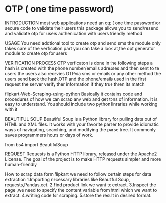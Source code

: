 # OTP ( one time password)

INTRODUCTION
most web applications need an otp ( one time password)or secure code to validate their users this package allows you to send/resend and validate otp for users authenication with users friendly method


USAGE 
You need addtional tool to create otp and send sms the module only takes care of the verfication part you can take a look at,the opt generator module to create  otp for users 


VERIFICATION PROCESS
OTP verficaton is done in the following steps
a hash is created with the phone number/emails adresses and then sent to te users
the users also recevies OTPvia sms  or emails or any other method 
the users send back the hash,OTP and the phone/emails used in the first request 
the server verify ther information if they true thren its match







flipkart-Web-Scraping-using-python
Basically it contains code and procedures of how we can scrap any web and get tons of information. It is easy to understand. You should include two python linraries while working with it

BEAUTIFUL SOUP
Beautiful Soup is a Python library for pulling data out of HTML and XML files. It works with your favorite parser to provide idiomatic ways of navigating, searching, and modifying the parse tree. It commonly saves programmers hours or days of work.

from bs4 import BeautifulSoup

REQUEST Requests is a Python HTTP library, released under the Apache2 License. The goal of the project is to make HTTP requests simpler and more human-friendly


How to scrap data form flipkart 
we need to follow certain steps for data extraction 
1.Importing necessary libraries like Beautiful Soup, requests,Pandas,ect.
2.Find product link we want to extract.
3.Inspect the page ,we need to specify the content variable from html which we want to extract.
4.writing code for scraping.
5.store the result in desired format.
